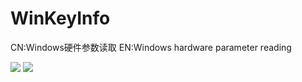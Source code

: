# WinKeyInfo
CN:Windows硬件参数读取   EN:Windows hardware parameter reading

[![](https://img.shields.io/badge/MIT-license-brightgreen.svg)](https://github.com/CodeHack-V/WinKeyInfo/blob/main/LICENSE)
[![](https://img.shields.io/badge/MIT-license-brightgreen.svg)](https://github.com/CodeHack-V/WinKeyInfo/blob/main/LICENSE)
